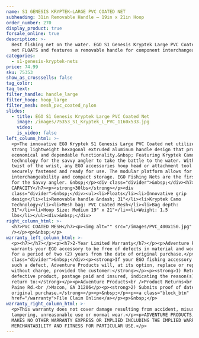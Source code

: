 ```yaml
---
name: S1 GENESIS KRYPTEK—LARGE PVC COATED NET
subheading: 31in Removable Handle — 19in x 21in Hoop
order_number: 270
display_product: true
forsale_online: true
description: >-
  Best fishing net on the water. EGO S1 Genesis Kryptek Large PVC Coated fishing
  net FLOATS and features a removable handle for component interchangeability.
categories:
  - s1-genesis-kryptek-nets
price: 74.99
sku: 75353
show_as_crosssells: false
tag_color:
tag_text:
filter_handle: handle_large
filter_hoop: hoop_large
filter_mesh: mesh_pvc_coated_nylon
slides:
  - title: EGO S1 Genesis Kryptek Large PVC Coated Net
    image: /images/75353_S1_Kryptek_L_PVC_1160x533.jpg
    video:
    is_video: false
left_column_html: >-
  <p>The innovative EGO Kryptek S1 Genesis Large PVC Coated net utilizes a
  strong lightweight hexagonal extruded aluminum handle design that provides
  economical and dependable functionality.&nbsp; Featuring Kryptek Camo
  technology for the savvy angler to take the battle to the water. With a simple
  twist of the wrist, any EGO accessories hoop head or attachment tool can be
  securely fastened and ready for use. The modular platform allows for component
  interchangeability and compact storage. EGO Fishing Nets are the first choice
  for the Savvy angler. &nbsp;</p><div class="divider">&nbsp;</div><h7>MAX LOAD
  CAPACITY</h7><p><strong>30lbs</strong></p><div
  class="divider">&nbsp;</div><ul><li>Floats</li><li>Innovative grip
  design</li><li>Removable handle &ndash; 31"</li><li>Kryptek Camo
  Technology</li><li>Mesh bag: PVC Coated Mesh</li><li>Bag depth:
  31"</li><li>Hoop Size: Medium 19" x 21"</li><li>Weight: 1.5
  lbs</li></ul><div>&nbsp;</div>
right_column_html: >-
  <h7>PVC COATED MESH</h7><p><img alt="" src="/images/PVC_400x150.jpg"
  /></p><p>&nbsp;</p>
warranty_left_column_html: >-
  <p><h7></h7></p><p><h7>2-Year Limited Warranty</h7></p><p>Adventure Products
  warrants your EGO accessory to be free of defects in material and workmanship
  for a period of two (2) years from the date of original purchase.</p><div
  class="divider">&nbsp;</div><p><strong>If your EGO fishing accessory exhibits
  such a defect, Adventure Products will, at its option, replace or repair it
  without charge, provided the customer:</strong></p><p><strong>1) Returns the
  defective product, postage paid and insured, indicating the reason(s) for the
  return to:</strong></p><p>Adventure Products<br />Product Returns<br />889 Guy
  Paine Rd.<br />Macon, GA 31206</p><p><strong>2) Submits proof of date of
  original purchase.</strong></p><p>&nbsp;</p><p><a class="block_btn"
  href="/warranty">File Claim Online</a></p><p>&nbsp;</p>
warranty_right_column_html: >-
  <p>This warranty does not cover damage resulting from accident, misuse, abuse,
  tampering, unreasonable use or normal wear.</p><p>ADVENTURE PRODUCTS, INC.
  MAKES NO OTHER WARRANTY EXPRESS OR IMPLIED INCLUDING THE IMPLIED WARRANTIES OF
  MERCHANTABILITY AND FITNESS FOR PARTICULAR USE.</p>
---
```

